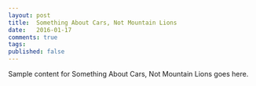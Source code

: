 ```yaml
---
layout: post
title:  Something About Cars, Not Mountain Lions
date:   2016-01-17
comments: true
tags:
published: false
---
```

 
Sample content for Something About Cars, Not Mountain Lions goes here.
 
